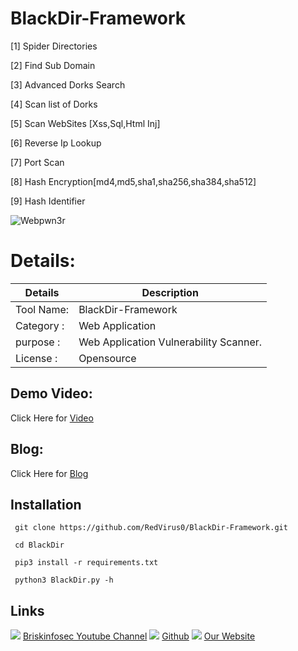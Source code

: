 BlackDir-Framework
============
[1] Spider Directories

[2] Find Sub Domain

[3] Advanced Dorks Search

[4] Scan list of Dorks

[5] Scan WebSites [Xss,Sql,Html Inj]

[6] Reverse Ip Lookup

[7] Port Scan

[8] Hash Encryption[md4,md5,sha1,sha256,sha384,sha512]

[9] Hash Identifier

![Webpwn3r](https://briskinfosec.com//assets/tooloftheday/152.jpg)

Details:
============
|  Details | Description   |
| ------------ | ------------ |
|Tool Name:| BlackDir-Framework |
|Category :|Web Application|
|purpose  :|Web Application Vulnerability Scanner.|
|License :| Opensource |

Demo Video:
-----------------
Click Here for [Video](https://youtu.be/zCS5wugnfs4"Video")

Blog: 
--------------
Click Here for [Blog](https://briskinfosec.com/tooloftheday/toolofthedaydetail/BlackDir-Framework "Blog")

Installation
----------------
     git clone https://github.com/RedVirus0/BlackDir-Framework.git

     cd BlackDir

     pip3 install -r requirements.txt

     python3 BlackDir.py -h

Links
----------------
![ ](https://img.icons8.com/color/15/000000/youtube-play.png) [Briskinfosec Youtube Channel](https://www.youtube.com/channel/UCcPmqqYETcO_7-6p_uUsF1w "Briskinfosec Youtube Channel")
 ![ ](https://img.icons8.com/glyph-neue/15/000000/github.png) [Github](https://github.com/briskinfosec "Github") 
![ ](https://img.icons8.com/ios/15/000000/internet--v2.png) [Our Website](https://www.briskinfosec.com/ "Our Website")

